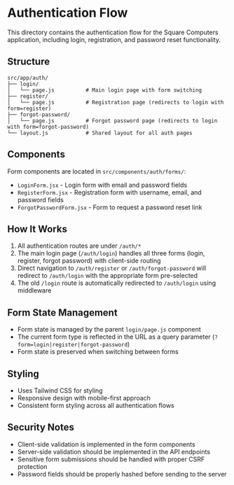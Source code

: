 # Authentication Flow

This directory contains the authentication flow for the Square Computers application, including login, registration, and password reset functionality.

## Structure

```
src/app/auth/
├── login/
│   └── page.js          # Main login page with form switching
├── register/
│   └── page.js          # Registration page (redirects to login with form=register)
├── forgot-password/
│   └── page.js          # Forgot password page (redirects to login with form=forgot-password)
└── layout.js            # Shared layout for all auth pages
```

## Components

Form components are located in `src/components/auth/forms/`:

- `LoginForm.jsx` - Login form with email and password fields
- `RegisterForm.jsx` - Registration form with username, email, and password fields
- `ForgotPasswordForm.jsx` - Form to request a password reset link

## How It Works

1. All authentication routes are under `/auth/*`
2. The main login page (`/auth/login`) handles all three forms (login, register, forgot password) with client-side routing
3. Direct navigation to `/auth/register` or `/auth/forgot-password` will redirect to `/auth/login` with the appropriate form pre-selected
4. The old `/login` route is automatically redirected to `/auth/login` using middleware

## Form State Management

- Form state is managed by the parent `login/page.js` component
- The current form type is reflected in the URL as a query parameter (`?form=login|register|forgot-password`)
- Form state is preserved when switching between forms

## Styling

- Uses Tailwind CSS for styling
- Responsive design with mobile-first approach
- Consistent form styling across all authentication flows

## Security Notes

- Client-side validation is implemented in the form components
- Server-side validation should be implemented in the API endpoints
- Sensitive form submissions should be handled with proper CSRF protection
- Password fields should be properly hashed before sending to the server
